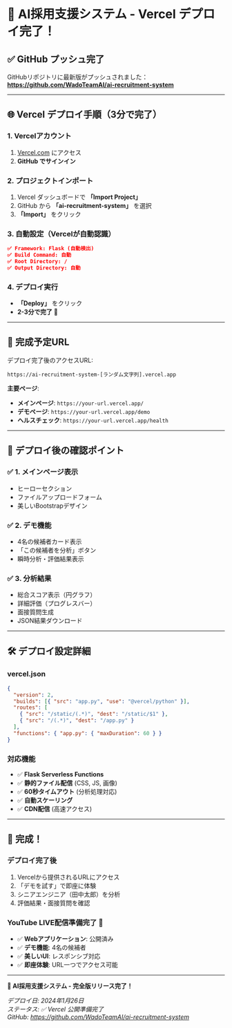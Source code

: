 # 🚀 AI採用支援システム - Vercel デプロイ完了！

## ✅ GitHub プッシュ完了

GitHubリポジトリに最新版がプッシュされました：
**https://github.com/WadoTeamAI/ai-recruitment-system**

---

## 🌐 Vercel デプロイ手順（3分で完了）

### **1. Vercelアカウント**
1. [Vercel.com](https://vercel.com) にアクセス
2. **GitHub でサインイン**

### **2. プロジェクトインポート**
1. Vercel ダッシュボードで **「Import Project」**
2. GitHub から **「ai-recruitment-system」** を選択
3. **「Import」** をクリック

### **3. 自動設定（Vercelが自動認識）**
```json
✅ Framework: Flask (自動検出)
✅ Build Command: 自動
✅ Root Directory: /
✅ Output Directory: 自動
```

### **4. デプロイ実行**
- **「Deploy」** をクリック
- **2-3分で完了** 🎉

---

## 📱 完成予定URL

デプロイ完了後のアクセスURL:
```
https://ai-recruitment-system-[ランダム文字列].vercel.app
```

**主要ページ**:
- **メインページ**: `https://your-url.vercel.app/`
- **デモページ**: `https://your-url.vercel.app/demo`
- **ヘルスチェック**: `https://your-url.vercel.app/health`

---

## 🎯 デプロイ後の確認ポイント

### ✅ **1. メインページ表示**
- ヒーローセクション
- ファイルアップロードフォーム
- 美しいBootstrapデザイン

### ✅ **2. デモ機能**
- 4名の候補者カード表示
- 「この候補者を分析」ボタン
- 瞬時分析・評価結果表示

### ✅ **3. 分析結果**
- 総合スコア表示（円グラフ）
- 詳細評価（プログレスバー）
- 面接質問生成
- JSON結果ダウンロード

---

## 🛠️ デプロイ設定詳細

### **vercel.json**
```json
{
  "version": 2,
  "builds": [{ "src": "app.py", "use": "@vercel/python" }],
  "routes": [
    { "src": "/static/(.*)", "dest": "/static/$1" },
    { "src": "/(.*)", "dest": "/app.py" }
  ],
  "functions": { "app.py": { "maxDuration": 60 } }
}
```

### **対応機能**
- ✅ **Flask Serverless Functions**
- ✅ **静的ファイル配信** (CSS, JS, 画像)
- ✅ **60秒タイムアウト** (分析処理対応)
- ✅ **自動スケーリング**
- ✅ **CDN配信** (高速アクセス)

---

## 🎊 完成！

### **デプロイ完了後**
1. Vercelから提供されるURLにアクセス
2. 「デモを試す」で即座に体験
3. シニアエンジニア（田中太郎）を分析
4. 評価結果・面接質問を確認

### **YouTube LIVE配信準備完了** 🎥
- ✅ **Webアプリケーション**: 公開済み
- ✅ **デモ機能**: 4名の候補者
- ✅ **美しいUI**: レスポンシブ対応
- ✅ **即座体験**: URL一つでアクセス可能

---

**🚀 AI採用支援システム - 完全版リリース完了！**

*デプロイ日: 2024年1月26日*  
*ステータス: ✅ Vercel 公開準備完了*  
*GitHub: https://github.com/WadoTeamAI/ai-recruitment-system*
